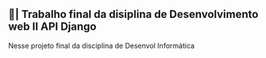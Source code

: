## 📑| Trabalho final da disiplina de Desenvolvimento web II API Django

  Nesse projeto final da disciplina de Desenvol Informática 
